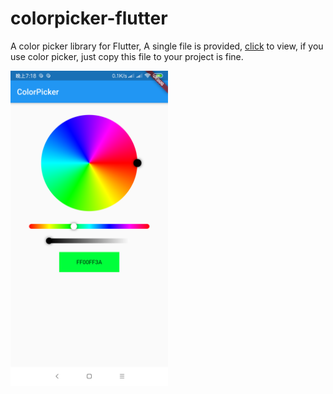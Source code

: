 # colorpicker-flutter

A color picker library for Flutter, A single file is provided, [click](https://github.com/Cricin/ColorPicker-flutter/blob/master/lib/color_picker.dart) to view, if you use color picker, just copy this file to your project is fine.

<img src="https://raw.githubusercontent.com/Cricin/ColorPicker-flutter/master/preview.png" width="50%" height="50%"></img>

